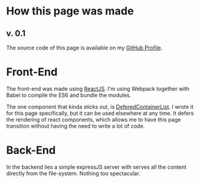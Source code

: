 # How this page was made
## v. 0.1

The source code of this page is available on my [GitHub Profile](https://github.com/KCreate/leonardschuetz.ch).

# Front-End
The front-end was made using [ReactJS](https://facebook.github.io/react/). I'm using Webpack together with Babel to compile the ES6 and bundle the modules.

The one component that kinda sticks out, is [DeferedContainerList](https://www.npmjs.com/package/deferedcontainerlist). I wrote it for this page specifically, but it can be used elsewhere at any time. It defers the rendering of react components, which allows me to have this page transition without having the need to write a lot of code.

# Back-End
In the backend lies a simple expressJS server with serves all the content directly from the file-system. Nothing too spectacular.
